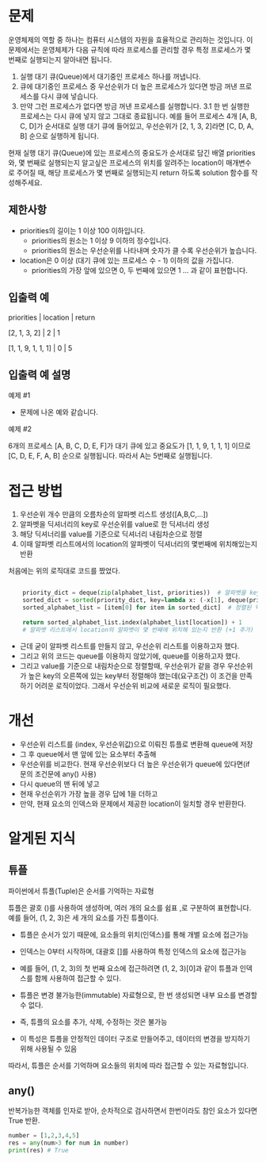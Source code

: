 # 문제
운영체제의 역할 중 하나는 컴퓨터 시스템의 자원을 효율적으로 관리하는 것입니다. 이 문제에서는 운영체제가 다음 규칙에 따라 프로세스를 관리할 경우 특정 프로세스가 몇 번째로 실행되는지 알아내면 됩니다.

1. 실행 대기 큐(Queue)에서 대기중인 프로세스 하나를 꺼냅니다.
2. 큐에 대기중인 프로세스 중 우선순위가 더 높은 프로세스가 있다면 방금 꺼낸 프로세스를 다시 큐에 넣습니다.
3. 만약 그런 프로세스가 없다면 방금 꺼낸 프로세스를 실행합니다.
  3.1 한 번 실행한 프로세스는 다시 큐에 넣지 않고 그대로 종료됩니다.
예를 들어 프로세스 4개 [A, B, C, D]가 순서대로 실행 대기 큐에 들어있고, 우선순위가 [2, 1, 3, 2]라면 [C, D, A, B] 순으로 실행하게 됩니다.

현재 실행 대기 큐(Queue)에 있는 프로세스의 중요도가 순서대로 담긴 배열 priorities와, 몇 번째로 실행되는지 알고싶은 프로세스의 위치를 알려주는 location이 매개변수로 주어질 때, 해당 프로세스가 몇 번째로 실행되는지 return 하도록 solution 함수를 작성해주세요.

## 제한사항
- priorities의 길이는 1 이상 100 이하입니다.
  - priorities의 원소는 1 이상 9 이하의 정수입니다.
  - priorities의 원소는 우선순위를 나타내며 숫자가 클 수록 우선순위가 높습니다.
- location은 0 이상 (대기 큐에 있는 프로세스 수 - 1) 이하의 값을 가집니다.
  - priorities의 가장 앞에 있으면 0, 두 번째에 있으면 1 … 과 같이 표현합니다.
## 입출력 예
  priorities |	location  |	return

  [2, 1, 3, 2]	  |  2	 |  1

  [1, 1, 9, 1, 1, 1]  |	0  | 	5

## 입출력 예 설명
예제 #1
- 문제에 나온 예와 같습니다.

예제 #2

6개의 프로세스 [A, B, C, D, E, F]가 대기 큐에 있고 중요도가 [1, 1, 9, 1, 1, 1] 이므로 [C, D, E, F, A, B] 순으로 실행됩니다. 따라서 A는 5번째로 실행됩니다.

# 접근 방법
1. 우선순위 개수 만큼의 오름차순의 알파벳 리스트 생성([A,B,C,...])
2. 알파벳을 딕셔너리의 key로 우선순위를 value로 한 딕셔너리 생성
3. 해당 딕셔너리를 value를 기준으로 딕셔너리 내림차순으로 정렬
4. 이때 알파벳 리스트에서의 location의 알파벳이 딕셔너리의 몇번째에 위치해있는지 반환

처음에는 위의 로직대로 코드를 짰었다.
```python

    priority_dict = deque(zip(alphabet_list, priorities))  # 알파벳을 key로 우선순위를 value로 하는 큐 생성
    sorted_dict = sorted(priority_dict, key=lambda x: (-x[1], deque(priority_dict).index(x), -alphabet_list.index(x[0])))  # 내림차순으로 정렬, 우선순위가 같을 경우 우선순위가 높은 key의 오른쪽에 있는 key부터 정렬, 알파벳의 역순으로 정렬
    sorted_alphabet_list = [item[0] for item in sorted_dict]  # 정렬된 딕셔너리에서 알파벳만 추출하여 리스트 생성
    
    return sorted_alphabet_list.index(alphabet_list[location]) + 1 
    # 알파벳 리스트에서 location의 알파벳이 몇 번째에 위치해 있는지 반환 (+1 추가)
```
- 근데 굳이 알파벳 리스트를 만들지 않고, 우선순위 리스트를 이용하고자 했다.
- 그리고 위의 코드는 queue를 이용하지 않았기에, queue를 이용하고자 했다.
- 그리고 value를 기준으로 내림차순으로 정렬할때, 우선순위가 같을 경우 우선순위가 높은 key의 오른쪽에 있는 key부터 정렬해야 했는데(요구조건) 이 조건을 만족하기 어려운 로직이었다. 그래서 우선순위 비교에 새로운 로직이 필요했다.

# 개선
- 우선순위 리스트를 (index, 우선순위값)으로 이뤄진 튜플로 변환해 queue에 저장
- 그 후 queue에서 맨 앞에 있는 요소부터 추출해
- 우선순위를 비교한다. 현재 우선순위보다 더 높은 우선순위가 queue에 있다면(if 문의 조건문에 any() 사용)
- 다시 queue의 맨 뒤에 넣고
- 현재 우선순위가 가장 높을 경우 답에 1을 더하고
- 만약, 현재 요소의 인덱스와 문제에서 제공한 location이 일치할 경우 반환한다.

# 알게된 지식
## 튜플
파이썬에서 튜플(Tuple)은 순서를 기억하는 자료형

튜플은 괄호 ()를 사용하여 생성하며, 여러 개의 요소를 쉼표 ,로 구분하여 표현합니다. 예를 들어, (1, 2, 3)은 세 개의 요소를 가진 튜플이다.

- 튜플은 순서가 있기 때문에, 요소들의 위치(인덱스)를 통해 개별 요소에 접근가능
- 인덱스는 0부터 시작하며, 대괄호 []를 사용하여 특정 인덱스의 요소에 접근가능
- 예를 들어, (1, 2, 3)의 첫 번째 요소에 접근하려면 (1, 2, 3)[0]과 같이 튜플과 인덱스를 함께 사용하여 접근할 수 있다.

- 튜플은 변경 불가능한(immutable) 자료형으로, 한 번 생성되면 내부 요소를 변경할 수 없다.
- 즉, 튜플의 요소를 추가, 삭제, 수정하는 것은 불가능
- 이 특성은 튜플을 안정적인 데이터 구조로 만들어주고, 데이터의 변경을 방지하기 위해 사용될 수 있음

따라서, 튜플은 순서를 기억하며 요소들의 위치에 따라 접근할 수 있는 자료형입니다.
## any()
반복가능한 객체를 인자로 받아, 순차적으로 검사하면서 한번이라도 참인 요소가 있다면 True 반환.
```python
number = [1,2,3,4,5]
res = any(num>3 for num in number)
print(res) # True
```
